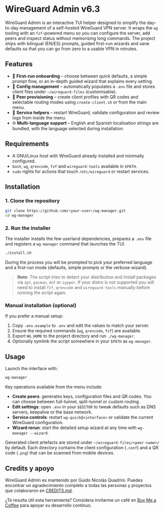 # WireGuard Admin v6.3

WireGuard Admin is an interactive TUI helper designed to simplify the day-to-day
management of a self-hosted WireGuard VPN server. It wraps the `wg` tooling with
an `fzf`-powered menu so you can configure the server, add peers and inspect
status without memorising long commands. The project ships with bilingual (EN/ES)
prompts, guided first-run wizards and sane defaults so that you can go from zero
to a usable VPN in minutes.

## Features

- 🚀 **First-run onboarding** – choose between quick defaults, a simple prompt
  flow, or an in-depth guided wizard that explains every setting.
- 📂 **Config management** – automatically populates a `.env` file and stores
  client files under `~/wireguard-files` (customisable).
- 👥 **Peer provisioning** – create client profiles with QR codes and selectable
  routing modes using `create-client.sh` or from the main menu.
- 🔁 **Service helpers** – restart WireGuard, validate configuration and review
  logs from inside the menu.
- 🌐 **Multi-language support** – English and Spanish localisation strings are
  bundled, with the language selected during installation.

## Requirements

- A GNU/Linux host with WireGuard already installed and minimally configured.
- `bash`, `wg`, `qrencode`, `fzf` and `wireguard-tools` available in `$PATH`.
- `sudo` rights for actions that touch `/etc/wireguard` or restart services.

## Installation

### 1. Clone the repository

```bash
git clone https://github.com/<your-user>/wg-manager.git
cd wg-manager
```

### 2. Run the installer

The installer installs the few userland dependencies, prepares a `.env` file and
registers a `wg-manager` command that launches the TUI.

```bash
./install.sh
```

During the process you will be prompted to pick your preferred language and a
first-run mode (defaults, simple prompts or the verbose wizard).

> **Note**: The script tries to detect your distribution and install packages via
> `apt`, `pacman`, `dnf` or `zypper`. If your distro is not supported you will
> need to install `fzf`, `qrencode` and `wireguard-tools` manually before running
> the script again.

### Manual installation (optional)

If you prefer a manual setup:

1. Copy `.env.example` to `.env` and edit the values to match your server.
2. Ensure the required commands (`wg`, `qrencode`, `fzf`) are available.
3. Export `WG_HOME` to the project directory and run `./wg-manager`.
4. Optionally symlink the script somewhere in your `$PATH` as `wg-manager`.

## Usage

Launch the interface with:

```bash
wg-manager
```

Key operations available from the menu include:

- **Create peers**: generates keys, configuration files and QR codes. You can
  choose between full-tunnel, split-tunnel or custom routing.
- **Edit settings**: open `.env` in your `$EDITOR` to tweak defaults such as DNS
  servers, keepalive or the base network.
- **Service controls**: restart `wg-quick@<interface>` or validate the current
  WireGuard configuration.
- **Wizard rerun**: start the detailed setup wizard at any time with
  `wg-manager --wizard`.

Generated client artefacts are stored under `~/wireguard-files/<peer-name>/` by
default. Each directory contains the client configuration (`.conf`) and a QR
code (`.png`) that can be scanned from mobile devices.

## Credits y apoyo

WireGuard Admin es mantenido por Guido Nicolás Quadrini. Puedes encontrar un
agradecimiento completo a todas las personas y proyectos que colaboraron en
[CREDITS.md](CREDITS.md).

¿Te resulta útil esta herramienta? Considera invitarme un café en
[Buy Me a Coffee](https://buymeacoffee.com/matekraft) para apoyar su
desarrollo continuo.
